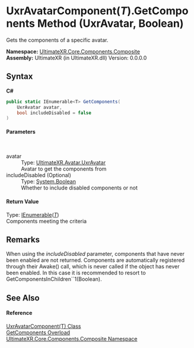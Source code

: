 # UxrAvatarComponent(*T*).GetComponents Method (UxrAvatar, Boolean)
 

Gets the components of a specific avatar.

**Namespace:**&nbsp;<a href="N_UltimateXR_Core_Components_Composite">UltimateXR.Core.Components.Composite</a><br />**Assembly:**&nbsp;UltimateXR (in UltimateXR.dll) Version: 0.0.0.0

## Syntax

**C#**<br />
``` C#
public static IEnumerable<T> GetComponents(
	UxrAvatar avatar,
	bool includeDisabled = false
)
```


#### Parameters
&nbsp;<dl><dt>avatar</dt><dd>Type: <a href="T_UltimateXR_Avatar_UxrAvatar">UltimateXR.Avatar.UxrAvatar</a><br />Avatar to get the components from</dd><dt>includeDisabled (Optional)</dt><dd>Type: <a href="https://docs.microsoft.com/dotnet/api/system.boolean" target="_blank" rel="noopener noreferrer">System.Boolean</a><br />Whether to include disabled components or not</dd></dl>

#### Return Value
Type: <a href="https://docs.microsoft.com/dotnet/api/system.collections.generic.ienumerable-1" target="_blank" rel="noopener noreferrer">IEnumerable</a>(<a href="T_UltimateXR_Core_Components_Composite_UxrAvatarComponent_1">*T*</a>)<br />Components meeting the criteria

## Remarks
When using the *includeDisabled* parameter, components that have never been enabled are not returned. Components are automatically registered through their Awake() call, which is never called if the object has never been enabled. In this case it is recommended to resort to GetComponentsInChildren``1(Boolean).

## See Also


#### Reference
<a href="T_UltimateXR_Core_Components_Composite_UxrAvatarComponent_1">UxrAvatarComponent(T) Class</a><br /><a href="Overload_UltimateXR_Core_Components_Composite_UxrAvatarComponent_1_GetComponents">GetComponents Overload</a><br /><a href="N_UltimateXR_Core_Components_Composite">UltimateXR.Core.Components.Composite Namespace</a><br />